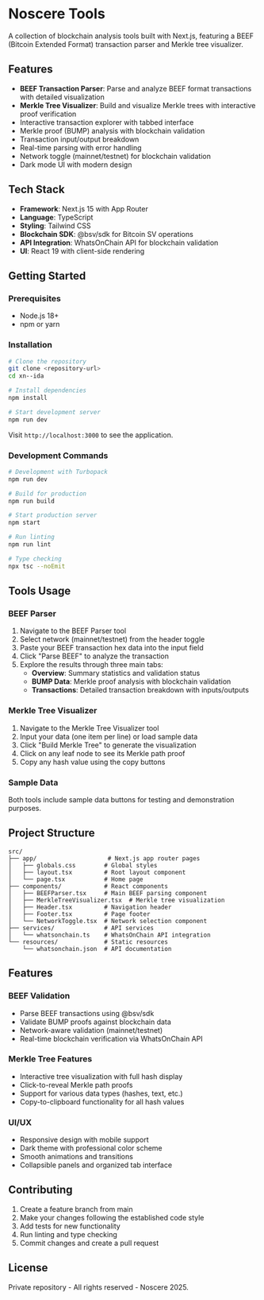 # Noscere Tools

A collection of blockchain analysis tools built with Next.js, featuring a BEEF (Bitcoin Extended Format) transaction parser and Merkle tree visualizer.

## Features

- **BEEF Transaction Parser**: Parse and analyze BEEF format transactions with detailed visualization
- **Merkle Tree Visualizer**: Build and visualize Merkle trees with interactive proof verification
- Interactive transaction explorer with tabbed interface
- Merkle proof (BUMP) analysis with blockchain validation
- Transaction input/output breakdown
- Real-time parsing with error handling
- Network toggle (mainnet/testnet) for blockchain validation
- Dark mode UI with modern design

## Tech Stack

- **Framework**: Next.js 15 with App Router
- **Language**: TypeScript
- **Styling**: Tailwind CSS
- **Blockchain SDK**: @bsv/sdk for Bitcoin SV operations
- **API Integration**: WhatsOnChain API for blockchain validation
- **UI**: React 19 with client-side rendering

## Getting Started

### Prerequisites

- Node.js 18+
- npm or yarn

### Installation

```bash
# Clone the repository
git clone <repository-url>
cd xn--ida

# Install dependencies
npm install

# Start development server
npm run dev
```

Visit `http://localhost:3000` to see the application.

### Development Commands

```bash
# Development with Turbopack
npm run dev

# Build for production
npm run build

# Start production server
npm start

# Run linting
npm run lint

# Type checking
npx tsc --noEmit
```

## Tools Usage

### BEEF Parser

1. Navigate to the BEEF Parser tool
2. Select network (mainnet/testnet) from the header toggle
3. Paste your BEEF transaction hex data into the input field
4. Click "Parse BEEF" to analyze the transaction
5. Explore the results through three main tabs:
   - **Overview**: Summary statistics and validation status
   - **BUMP Data**: Merkle proof analysis with blockchain validation
   - **Transactions**: Detailed transaction breakdown with inputs/outputs

### Merkle Tree Visualizer

1. Navigate to the Merkle Tree Visualizer tool
2. Input your data (one item per line) or load sample data
3. Click "Build Merkle Tree" to generate the visualization
4. Click on any leaf node to see its Merkle path proof
5. Copy any hash value using the copy buttons

### Sample Data

Both tools include sample data buttons for testing and demonstration purposes.

## Project Structure

```
src/
├── app/                    # Next.js app router pages
│   ├── globals.css        # Global styles
│   ├── layout.tsx         # Root layout component
│   └── page.tsx           # Home page
├── components/            # React components
│   ├── BEEFParser.tsx     # Main BEEF parsing component
│   ├── MerkleTreeVisualizer.tsx  # Merkle tree visualization
│   ├── Header.tsx         # Navigation header
│   ├── Footer.tsx         # Page footer
│   └── NetworkToggle.tsx  # Network selection component
├── services/              # API services
│   └── whatsonchain.ts    # WhatsOnChain API integration
└── resources/             # Static resources
    └── whatsonchain.json  # API documentation
```

## Features

### BEEF Validation
- Parse BEEF transactions using @bsv/sdk
- Validate BUMP proofs against blockchain data
- Network-aware validation (mainnet/testnet)
- Real-time blockchain verification via WhatsOnChain API

### Merkle Tree Features
- Interactive tree visualization with full hash display
- Click-to-reveal Merkle path proofs
- Support for various data types (hashes, text, etc.)
- Copy-to-clipboard functionality for all hash values

### UI/UX
- Responsive design with mobile support
- Dark theme with professional color scheme
- Smooth animations and transitions
- Collapsible panels and organized tab interface

## Contributing

1. Create a feature branch from main
2. Make your changes following the established code style
3. Add tests for new functionality
4. Run linting and type checking
5. Commit changes and create a pull request

## License

Private repository - All rights reserved - Noscere 2025.